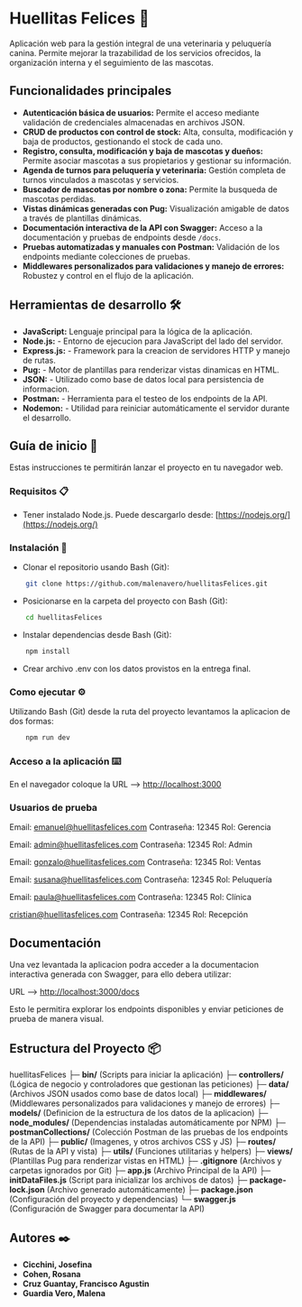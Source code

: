 # Huellitas Felices 🐾

Aplicación web para la gestión integral de una veterinaria y peluquería canina. Permite mejorar la trazabilidad de los servicios ofrecidos, la organización interna y el seguimiento de las mascotas. 

## Funcionalidades principales

- **Autenticación básica de usuarios:** Permite el acceso mediante validación de credenciales almacenadas en archivos JSON.
- **CRUD de productos con control de stock:** Alta, consulta, modificación y baja de productos, gestionando el stock de cada uno.
- **Registro, consulta, modificación y baja de mascotas y dueños:** Permite asociar mascotas a sus propietarios y gestionar su información.
- **Agenda de turnos para peluquería y veterinaria:** Gestión completa de turnos vinculados a mascotas y servicios.
- **Buscador de mascotas por nombre o zona:** Permite la busqueda de mascotas perdidas.
- **Vistas dinámicas generadas con Pug:** Visualización amigable de datos a través de plantillas dinámicas.
- **Documentación interactiva de la API con Swagger:** Acceso a la documentación y pruebas de endpoints desde `/docs`.
- **Pruebas automatizadas y manuales con Postman:** Validación de los endpoints mediante colecciones de pruebas.
- **Middlewares personalizados para validaciones y manejo de errores:** Robustez y control en el flujo de la aplicación.

## Herramientas de desarrollo 🛠️

- **JavaScript:** Lenguaje principal para la lógica de la aplicación.
- **Node.js:** - Entorno de ejecucion para JavaScript del lado del servidor.
- **Express.js:** - Framework para la creacion de servidores HTTP y manejo de rutas.
- **Pug:** - Motor de plantillas para renderizar vistas dinamicas en HTML.
- **JSON:** - Utilizado como base de datos local para persistencia de informacion.
- **Postman:** - Herramienta para el testeo de los endpoints de la API.
- **Nodemon:** - Utilidad para reiniciar automáticamente el servidor durante el desarrollo.

## Guía de inicio 🚀

Estas instrucciones te permitirán lanzar el proyecto en tu navegador web.

### Requisitos 📋

- Tener instalado Node.js. Puede descargarlo desde:
[https://nodejs.org/](https://nodejs.org/)
    
### Instalación 🔧
- Clonar el repositorio usando Bash (Git):
```bash
    git clone https://github.com/malenavero/huellitasFelices.git
```
    
- Posicionarse en la carpeta del proyecto con Bash (Git):
```bash
    cd huellitasFelices
```

- Instalar dependencias desde Bash (Git): 
```bash
    npm install
```


- Crear archivo .env con los datos provistos en la entrega final.
### Como ejecutar ⚙️

Utilizando Bash (Git) desde la ruta del proyecto levantamos la aplicacion de dos formas: 

```bash
    npm run dev
```


### Acceso a la aplicación ⌨️

En el navegador coloque la URL --> [http://localhost:3000](http://localhost:3000)


### Usuarios de prueba

Email: emanuel@huellitasfelices.com
Contraseña: 12345
Rol: Gerencia

Email: admin@huellitasfelices.com
Contraseña: 12345
Rol: Admin

Email: gonzalo@huellitasfelices.com
Contraseña: 12345
Rol: Ventas

Email: susana@huellitasfelices.com
Contraseña: 12345
Rol: Peluquería

Email: paula@huellitasfelices.com
Contraseña: 12345
Rol: Clínica

cristian@huellitasfelices.com
Contraseña: 12345
Rol: Recepción


## Documentación

Una vez levantada la aplicacion podra acceder a la documentacion interactiva generada con Swagger, para ello debera utilizar:

URL --> [http://localhost:3000/docs](http://localhost:3000/docs)

Esto le permitira explorar los endpoints disponibles y enviar peticiones de prueba de manera visual.

## Estructura del Proyecto 📦

huellitasFelices
├─ **bin/** (Scripts para iniciar la aplicación)
├─ **controllers/** (Lógica de negocio y controladores que gestionan las peticiones)
├─ **data/** (Archivos JSON usados como base de datos local)
├─ **middlewares/** (Middlewares personalizados para validaciones y manejo de errores)
├─ **models/** (Definicion de la estructura de los datos de la aplicacion)
├─ **node_modules/** (Dependencias instaladas automáticamente por NPM)
├─ **postmanCollections/** (Colección Postman de las pruebas de los endpoints de la API)
├─ **public/** (Imagenes, y otros archivos CSS y JS)
├─ **routes/** (Rutas de la API y vista)
├─ **utils/** (Funciones utilitarias y helpers)
├─ **views/** (Plantillas Pug para renderizar vistas en HTML)
├─ **.gitignore** (Archivos y carpetas ignorados por Git)
├─ **app.js** (Archivo Principal de la API)
├─ **initDataFiles.js** (Script para inicializar los archivos de datos)
├─ **package-lock.json** (Archivo generado automáticamente)
├─ **package.json** (Configuración del proyecto y dependencias)
└─ **swagger.js** (Configuración de Swagger para documentar la API)

## Autores ✒️

- **Cicchini, Josefina**
- **Cohen, Rosana**
- **Cruz Guantay, Francisco Agustin**
- **Guardia Vero, Malena**
